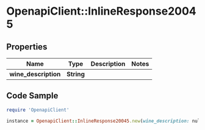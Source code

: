# OpenapiClient::InlineResponse20045

## Properties

Name | Type | Description | Notes
------------ | ------------- | ------------- | -------------
**wine_description** | **String** |  | 

## Code Sample

```ruby
require 'OpenapiClient'

instance = OpenapiClient::InlineResponse20045.new(wine_description: null)
```


